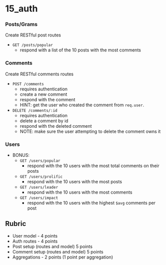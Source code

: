 # 15_auth


### Posts/Grams

Create RESTful post routes
* `GET /posts/popular`
  * respond with a list of the 10 posts with the most comments

### Comments

Create RESTful comments routes

* `POST /comments`
  * requires authentication
  * create a new comment
  * respond with the comment
  * HINT: get the user who created the comment from `req.user`.
* `DELETE /comments/:id`
  * requires authentication
  * delete a comment by id
  * respond with the deleted comment
  * NOTE: make sure the user attempting to delete the comment owns it

### Users

* BONUS:
  * `GET /users/popular`
    * respond with the 10 users with the most total comments on their posts
  * `GET /users/prolific`
    * respond with the 10 users with the most posts
  * `GET /users/leader`
    * respond with the 10 users with the most comments
  * `GET /users/impact`
    * respond with the 10 users with the highest `$avg` comments per post

## Rubric

* User model - 4 points
* Auth routes - 4 points
* Post setup (routes and model) 5 points
* Comment setup (routes and model) 5 points
* Aggregations - 2 points (1 point per aggregation)